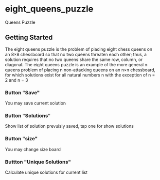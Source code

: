 # eight_queens_puzzle

Queens Puzzle

## Getting Started

The eight queens puzzle is the problem of placing eight chess queens on an 8×8 chessboard so that no two queens threaten each other; thus, a solution requires that no two queens share the same row, column, or diagonal. The eight queens puzzle is an example of the more general n queens problem of placing n non-attacking queens on an n×n chessboard, for which solutions exist for all natural numbers n with the exception of n = 2 and n = 3

### Button "Save"
You may save current solution

### Button "Solutions"
Show list of solution prevuisly saved, tap one for show solutions

### Button "size"
You may change size board

### Buttton "Unique Solutions"
Calculate unique solutions for current list